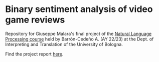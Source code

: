 # Binary sentiment analysis of video game reviews
Repository for Giuseppe Malara's final project of the [Natural Language Processing course](https://albarron.github.io/teaching/natural-language-processing/) held by Barrón-Cedeño A. (AY 22/23) at the Dept. of Interpreting and Translation of the University of Bologna.

Find the project report [here](https://github.com/g-malara/SteamBSA/blob/main/Malara%20-%20SentimentAnalysisGamesNLPReport.pdf).
